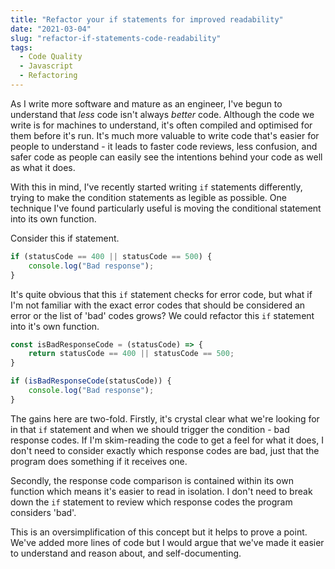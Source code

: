 ```yaml
---
title: "Refactor your if statements for improved readability"
date: "2021-03-04"
slug: "refactor-if-statements-code-readability"
tags:
  - Code Quality
  - Javascript
  - Refactoring
---
```


As I write more software and mature as an engineer, I've begun to understand that *less* code isn't always *better* code. Although the code we write is for machines to understand, it's often compiled and optimised for them before it's run. It's much more valuable to write code that's easier for people to understand - it leads to faster code reviews, less confusion, and safer code as people can easily see the intentions behind your code as well as what it does.

With this in mind, I've recently started writing `if` statements differently, trying to make the condition statements as legible as possible. One technique I've found particularly useful is moving the conditional statement into its own function.

Consider this if statement.

```js
if (statusCode == 400 || statusCode == 500) {
	console.log("Bad response");
}
```

It's quite obvious that this `if` statement checks for error code, but what if I'm not familiar with the exact error codes that should be considered an error or the list of 'bad' codes grows? We could refactor this `if` statement into it's own function.

```js
const isBadResponseCode = (statusCode) => {
	return statusCode == 400 || statusCode == 500;
}

if (isBadResponseCode(statusCode)) {
	console.log("Bad response");
}
```

The gains here are two-fold. Firstly,  it's crystal clear what we're looking for in that `if` statement and when we should trigger the condition - bad response codes. If I'm skim-reading the code to get a feel for what it does, I don't need to consider exactly which response codes are bad, just that the program does something if it receives one.

Secondly, the response code comparison is contained within its own function which means it's easier to read in isolation. I don't need to break down the `if` statement to review which response codes the program considers 'bad'.

This is an oversimplification of this concept but it helps to prove a point. We've added more lines of code but I would argue that we've made it easier to understand and reason about, and self-documenting.